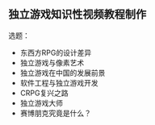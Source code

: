 独立游戏知识性视频教程制作
-------------------------
选题：
* 东西方RPG的设计差异
* 独立游戏与像素艺术
* 独立游戏在中国的发展前景
* 软件工程与独立游戏开发
* CRPG复兴之路
* 独立游戏大师
* 赛博朋克究竟是什么？
